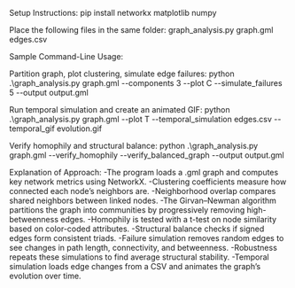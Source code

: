 Setup Instructions:
pip install networkx matplotlib numpy

Place the following files in the same folder:
graph_analysis.py
graph.gml
edges.csv

Sample Command-Line Usage:

Partition graph, plot clustering, simulate edge failures:
python .\graph_analysis.py graph.gml --components 3 --plot C --simulate_failures 5 --output output.gml

Run temporal simulation and create an animated GIF:
python .\graph_analysis.py graph.gml --plot T --temporal_simulation edges.csv --temporal_gif evolution.gif

Verify homophily and structural balance:
python .\graph_analysis.py graph.gml --verify_homophily --verify_balanced_graph --output output.gml

Explanation of Approach:
-The program loads a .gml graph and computes key network metrics using NetworkX.
-Clustering coefficients measure how connected each node’s neighbors are.
-Neighborhood overlap compares shared neighbors between linked nodes.
-The Girvan–Newman algorithm partitions the graph into communities by progressively removing high-betweenness edges.
-Homophily is tested with a t-test on node similarity based on color-coded attributes.
-Structural balance checks if signed edges form consistent triads.
-Failure simulation removes random edges to see changes in path length, connectivity, and betweenness.
-Robustness repeats these simulations to find average structural stability.
-Temporal simulation loads edge changes from a CSV and animates the graph’s evolution over time.